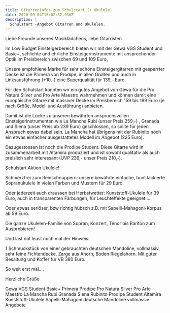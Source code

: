 ```yaml
---
title: Gitarreninfos zum Schulstart (+ Ukulele)
date: 2020-09-04T15:02:32.936Z
description: |
  Schulstart -Angebot Gitarren und Ukulelen.
---
```

Liebe Freunde unseres Musiklädchens, liebe Gitarristen

Im Low Budget Einsteigerbereich bieten wir mit der Gewa VGS Student und Basic+, schlichte und ehrliche Einsteigerinstrumente mit ansprechender Optik im Preisbereich zwischen 69 und 109 Euro,

 Unsere empfohlene Marke für sehr schöne Einsteigergitarren mit gesperrter Decke ist die Primera von Prodipe, in allen Größen und auch in Linksausführung (+10,-) eine Superqualität für 139,- Euro.

 Für den Schulstart konnten wir ein gutes Angebot von Gewa für die Pro Natura Silver und Pro Arte Maestro wahrnehmen und können damit eine europäische Gitarre mit massiver Decke im Preisbereich 159 bis 199 Euro (je nach Größe, Modell und Ausführung) anbieten.

 Damit ist die Lücke zu unseren bewährten anspruchsvollen Einsteigerinstrumenten wie La Mancha Rubi (unser Preis 259,-) , Granada und Siena (unser Preis ab 239 Euro) geschlossen, so sollte für jeden Anspruch etwas dabei sein. La Mancha hat übrigens mit der Rubinito noch ein etwas einfacher ausgestattetes Modell im Angebot (225 Euro).

Dazugestossen ist noch die Prodipe Student. Diese Gitarre wird in zusammenarbeit mit Altamira produziert und ist sowohl qualitativ als auch preislich sehr interessant (UVP 239,- unser Preis 210,-).

 Schulstart Aktion Ukulele!

 Schmerzfrei zum Reinschnuppern: unsere bewährte einfache, bunt lackierte Sopranukulele in vielen Farben und Mustern für 29 Euro.

 Oder jederzeit auch draussen bei Herbstwetter: Kunststoff-Ukulele für 39 Euro, auch in transparenten Färbungen, für Leuchteffekte geeignet....

 Oder etwas seriöser, bzw richtig hübsch z.B. mit Sapelli-Mahagoni-Korpus ab 59 Euro.

 Die ganze Ukulelen-Familie von Sopran, Konzert, Tenor bis Bariton zum Ausprobieren!

Und last not least noch mal der Hinweis:

1 Schmuckstück von einer gebrauchten deutschen Mandoline, vollmassiv, sehr feine Fichtendecke, Zarge aus Ahorn, Boden Riegelahorn.  Mit guter Besaitung und Koffer für VB 380 Euro.

So weit erst mal....

Herzliche Grüße



Gewa VGS Student Basic+ Primera  Prodipe Pro Natura Silver Pro Arte Maestro La Mancha Rubi Granada Siena Rubinito Prodipe Student Altamira Kunststoff-Ukulele Sapelli-Mahagoni deutsche Mandoline vollmassiv Angebote
